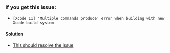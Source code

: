 ### If you get this issue:
- `[Xcode 11] 'Multiple commands produce' error when building with new Xcode build system`

#### Solution
- [This should resolve the issue](https://github.com/oblador/react-native-vector-icons/issues/1074) 

